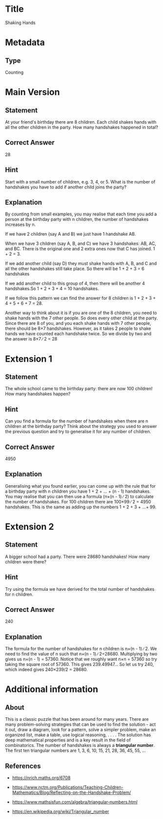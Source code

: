 # Title

Shaking Hands

# Metadata

## Type

Counting 

# Main Version

## Statement

At your friend's birthday there are 8 children. Each child shakes hands with all the other children in the party. How many handshakes happened in total? 

## Correct Answer

28

## Hint

Start with a small number of children, e.g. 3, 4, or 5. What is the number of handshakes you have to add if another child joins the party? 

## Explanation

By counting from small examples, you may realise that each time you add a person at the birthday party with n children, the number of handshakes increases by n.

If we have 2 children (say A and B) we just have 1 handshake AB. 

When we have 3 children (say A, B, and C) we have 3 handshakes: AB, AC, and BC. There is the original one and 2 extra ones now that C has joined. 1 + 2 = 3.  

If we add another child (say D) they must shake hands with A, B, and C and all the other handshakes still take place. So there will be 1 + 2 + 3 = 6 handshakes

If we add another child to this group of 4, then there will be another 4 handshakes.So 1 + 2 + 3 + 4 = 10 handshakes.

If we follow this pattern we can find the answer for 8 children is 1 + 2 + 3 + 4 + 5 + 6 + 7 = 28.

Another way to think about it is if you are one of the 8 children, you need to shake hands with the 7 other people. So does every other child at the party. Since there are 8 of you, and you each shake hands with 7 other people, there should be 8×7 handshakes. However, as it takes 2 people to shake hands we have counted each handshake twice. So we divide by two and the answer is 8×7 ∕ 2 = 28 

# Extension 1

## Statement

The whole school came to the birthday party: there are now 100 children! How many handshakes happen?

## Hint

Can you find a formula for the number of handshakes when there are n children at the birthday party? Think about the strategy you used to answer the previous question and try to generalise it for any number of children.

## Correct Answer

4950

## Explanation

Generalising what you found earlier, you can come up with the rule that for a birthday party with n children you have 1 + 2 + … + (n - 1) handshakes. You may realise that you can then use a formula (n×(n - 1) ∕ 2) to calculate the number of handshakes. For 100 children there are 100×99 ∕ 2 = 4950 handshakes. This is the same as adding up the numbers 1 + 2 + 3 + …+ 99.

# Extension 2

## Statement

A bigger school had a party. There were 28680 handshakes! How many children were there?

## Hint

Try using the formula we have derived for the total number of handshakes for n children.

## Correct Answer

240

## Explanation

The formula for the number of handshakes for n children is n×(n - 1) ∕ 2. We need to find the value of n such that n×(n - 1) ∕ 2=28680. Multiplying by two gives us n×(n - 1) = 57360. Notice that we roughly want n×n = 57360 so try taking the square root of 57360. This gives 239.49947… So let us try 240, which indeed gives 240×239/2 = 28680.

# Additional information

## About

This is a classic puzzle that has been around for many years. There are many problem-solving strategies that can be used to find the solution - act it out, draw a diagram, look for a pattern, solve a simpler problem, make an organized list, make a table, use logical reasoning, . . . . The solution has deep mathematical properties and is a key result in the field of combinatorics. The number of handshakes is always a **triangular number**. The first ten triangular numbers are 1, 3, 6, 10, 15, 21, 28, 36, 45, 55, …

## References

* https://nrich.maths.org/6708

* https://www.nctm.org/Publications/Teaching-Children-Mathematics/Blog/Reflecting-on-the-Handshake-Problem/

* https://www.mathsisfun.com/algebra/triangular-numbers.html

* https://en.wikipedia.org/wiki/Triangular_number

